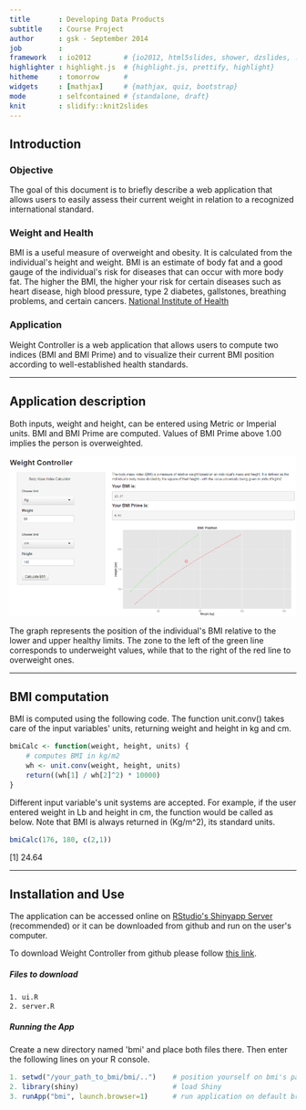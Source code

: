```yaml
---
title       : Developing Data Products
subtitle    : Course Project 
author      : gsk - September 2014
job         : 
framework   : io2012        # {io2012, html5slides, shower, dzslides, ...}
highlighter : highlight.js  # {highlight.js, prettify, highlight}
hitheme     : tomorrow      # 
widgets     : [mathjax]     # {mathjax, quiz, bootstrap}
mode        : selfcontained # {standalone, draft}
knit        : slidify::knit2slides
---
```


## Introduction

### Objective
The goal of this document is to briefly describe a web application that allows users to easily assess their current weight in relation to a recognized international standard.

### Weight and Health
BMI is a useful measure of overweight and obesity. It is calculated from the individual's height and weight. BMI is an estimate of body fat and a good gauge of the individual's risk for diseases that can occur with more body fat. The higher the BMI, the higher your risk for certain diseases such as heart disease, high blood pressure, type 2 diabetes, gallstones, breathing problems, and certain cancers. [National Institute of Health](http://www.nhlbi.nih.gov/health/educational/lose_wt/risk.htm)

### Application
Weight Controller is a web application that allows users to compute two indices (BMI and BMI Prime) and to visualize their current BMI position according to well-established health standards.

---

## Application description

Both inputs, weight and height, can be entered using Metric or Imperial units. BMI and BMI Prime are computed. Values of BMI Prime above 1.00 implies the person is overweighted.


![Weight Controller](./assets/img/bmi_60.PNG)

The graph represents the position of the individual's BMI relative to the lower and upper healthy limits. The zone to the left of the green line corresponds to underweight values, while that to the right of the red line to overweight ones.

---

## BMI computation



BMI is computed using the following code. The function unit.conv() takes care of the input variables' units, returning weight and height in kg and cm.


```r
bmiCalc <- function(weight, height, units) {
    # computes BMI in kg/m2
    wh <- unit.conv(weight, height, units)
    return((wh[1] / wh[2]^2) * 10000)
}
```

Different input variable's unit systems are accepted. For example, if the user entered weight in Lb and height in cm, the function would be called as below. Note that BMI is always returned in \(Kg/m^2\), its standard units.


```r
bmiCalc(176, 180, c(2,1))
```

[1] 24.64

--- 

## Installation and Use

The application can be accessed online on [RStudio's Shinyapp Server](https://guye.shinyapps.io/BMICalc/) (recommended) or it can be downloaded from github and run on the user's computer. 

To download Weight Controller from github please follow [this link](https://github.com/GuySK/DDP). 

##### Files to download

    1. ui.R
    2. server.R

##### Running the App

Create a new directory named 'bmi' and place both files there. Then enter the following lines on your R console.


```r
1. setwd("/your_path_to_bmi/bmi/..")    # position yourself on bmi's parent directory
2. library(shiny)                       # load Shiny
3. runApp("bmi", launch.browser=1)      # run application on default browser
```
